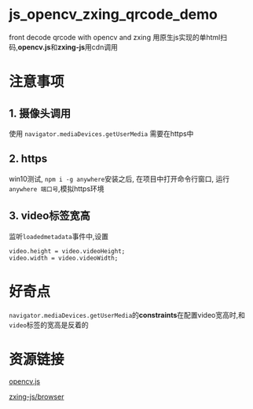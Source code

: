 # js_opencv_zxing_qrcode_demo
front decode qrcode with opencv and zxing
用原生js实现的单html扫码,**opencv.js**和**zxing-js**用cdn调用

# 注意事项
## 1. 摄像头调用
使用 `navigator.mediaDevices.getUserMedia` 需要在https中
## 2. https
win10测试, `npm i -g anywhere`安装之后, 在项目中打开命令行窗口, 运行`anywhere 端口号`,模拟https环境
## 3. video标签宽高
监听`loadedmetadata`事件中,设置
```
video.height = video.videoHeight;
video.width = video.videoWidth;
```

# 好奇点
`navigator.mediaDevices.getUserMedia`的**constraints**在配置video宽高时,和`video`标签的宽高是反着的

# 资源链接
[opencv.js](https://docs.opencv.org/3.4/d5/d10/tutorial_js_root.html)

[zxing-js/browser](https://github.com/zxing-js/browser)